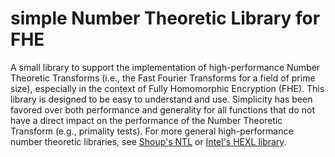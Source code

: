 # simple Number Theoretic Library for FHE

A small library to support the implementation of high-performance Number Theoretic Transforms (i.e., the Fast Fourier Transforms for a field of prime size), especially in the context of Fully Homomorphic Encryption (FHE). This library is designed to be easy to understand and use. Simplicity has been favored over both performance and generality for all functions that do not have a direct impact on the performance of the Number Theoretic Transform (e.g., primality tests). For more general high-performance number theoretic libraries, see [Shoup's NTL](https://github.com/libntl/ntl) or [Intel's HEXL library](https://github.com/intel/hexl).
